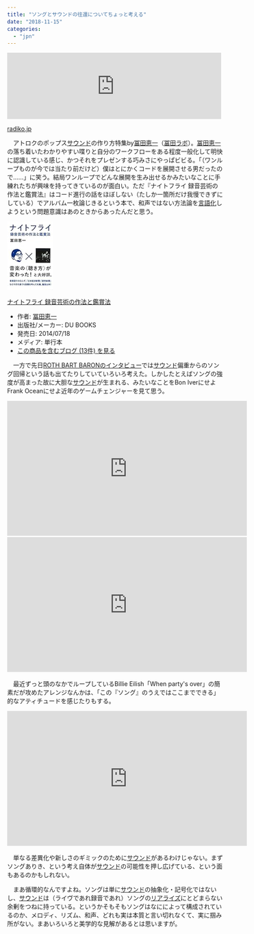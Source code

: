 ```yaml
---
title: "ソングとサウンドの往還についてちょっと考える"
date: "2018-11-15"
categories: 
  - "jpn"
---
```


<iframe src="https://hatenablog-parts.com/embed?url=http%3A%2F%2Fradiko.jp%2Fshare%2F%3Fsid%3DTBS%26t%3D20181114201511" title="2018年11月14日（水）20:00～21:00 | アフター６ジャンクション(3)【特集コーナー】など | TBSラジオ | radiko.jp" class="embed-card embed-webcard" scrolling="no" frameborder="0" style="display: block; width: 100%; height: 155px; max-width: 500px; margin: 10px 0px;"></iframe>

[radiko.jp](http://radiko.jp/share/?sid=TBS&t=20181114201511)

　アトロクのポップス[サウンド](http://d.hatena.ne.jp/keyword/%A5%B5%A5%A6%A5%F3%A5%C9)の作り方特集by[冨田恵一](http://d.hatena.ne.jp/keyword/%C9%DA%C5%C4%B7%C3%B0%EC)（[冨田ラボ](http://d.hatena.ne.jp/keyword/%C9%DA%C5%C4%A5%E9%A5%DC)）。[冨田恵一](http://d.hatena.ne.jp/keyword/%C9%DA%C5%C4%B7%C3%B0%EC)の落ち着いたわかりやすい喋りと自分のワークフローをある程度一般化して明快に認識している感じ、かつそれをプレゼンする巧みさにやっぱビビる。「（ワンループものが今では当たり前だけど）僕はとにかくコードを展開させる男だったので……」に笑う。結局ワンループでどんな展開を生み出せるかみたいなことに手練れたちが興味を持ってきているのが面白い。ただ『ナイトフライ 録音芸術の作法と鑑賞法』はコード進行の話をほぼしない（たしか一箇所だけ我慢できずにしている）でアルバム一枚論じきるという本で、和声ではない方法論を[言語化](http://d.hatena.ne.jp/keyword/%B8%C0%B8%EC%B2%BD)しようという問題意識はあのときからあったんだと思う。

[![ナイトフライ 録音芸術の作法と鑑賞法](images/51R%2BkdKcwnL._SL160_.jpg "ナイトフライ 録音芸術の作法と鑑賞法")](http://www.amazon.co.jp/exec/obidos/ASIN/4907583095/tortoisetau09-22/)

[ナイトフライ 録音芸術の作法と鑑賞法](http://www.amazon.co.jp/exec/obidos/ASIN/4907583095/tortoisetau09-22/)

- 作者: [冨田恵一](http://d.hatena.ne.jp/keyword/%C9%DA%C5%C4%B7%C3%B0%EC)
- 出版社/メーカー: DU BOOKS
- 発売日: 2014/07/18
- メディア: 単行本
- [この商品を含むブログ (13件) を見る](http://d.hatena.ne.jp/asin/4907583095/tortoisetau09-22)

　一方で先日[ROTH BART BARONのインタビュー](https://www.cinra.net/interview/201811-rothbartbaron)では[サウンド](http://d.hatena.ne.jp/keyword/%A5%B5%A5%A6%A5%F3%A5%C9)偏重からのソング回帰という話も出てたりしていていろいろ考えた。しかしたとえばソングの強度が高まった故に大胆な[サウンド](http://d.hatena.ne.jp/keyword/%A5%B5%A5%A6%A5%F3%A5%C9)が生まれる、みたいなことをBon IverにせよFrank Oceanにせよ近年のゲームチェンジャーを見て思う。

<iframe width="560" height="315" src="https://www.youtube.com/embed/pPsBFPX_yU4" frameborder="0" allow="accelerometer; autoplay; encrypted-media; gyroscope; picture-in-picture" allowfullscreen></iframe>

<iframe width="560" height="315" src="https://www.youtube.com/embed/_f2-88pyRtU" frameborder="0" allow="accelerometer; autoplay; encrypted-media; gyroscope; picture-in-picture" allowfullscreen></iframe>

　最近ずっと頭のなかでループしているBillie Eilish「When party's over」の簡素だが攻めたアレンジなんかは、「この『ソング』のうえではここまでできる」的なアティチュードを感じたりもする。

<iframe width="560" height="315" src="https://www.youtube.com/embed/pbMwTqkKSps" frameborder="0" allow="accelerometer; autoplay; encrypted-media; gyroscope; picture-in-picture" allowfullscreen></iframe>

　単なる差異化や新しさのギミックのために[サウンド](http://d.hatena.ne.jp/keyword/%A5%B5%A5%A6%A5%F3%A5%C9)があるわけじゃない。まずソングありき、という考え自体が[サウンド](http://d.hatena.ne.jp/keyword/%A5%B5%A5%A6%A5%F3%A5%C9)の可能性を押し広げている、という面もあるのかもしれない。

　まあ循環的なんですよね。ソングは単に[サウンド](http://d.hatena.ne.jp/keyword/%A5%B5%A5%A6%A5%F3%A5%C9)の抽象化・記号化ではないし、[サウンド](http://d.hatena.ne.jp/keyword/%A5%B5%A5%A6%A5%F3%A5%C9)は（ライヴであれ録音であれ）ソングの[リアライズ](http://d.hatena.ne.jp/keyword/%A5%EA%A5%A2%A5%E9%A5%A4%A5%BA)にとどまらない余剰をつねに持っている。というかそもそもソングはなにによって構成されているのか、メロディ、リズム、和声、どれも実は本質と言い切れなくて、実に掴み所がない。まあいろいろと美学的な見解があるとは思いますが。
